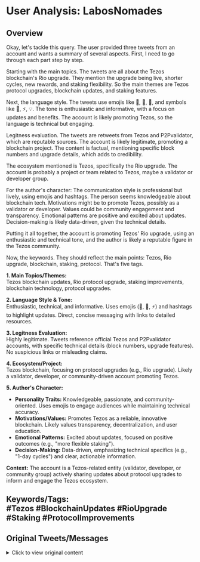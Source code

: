 # User Analysis: LabosNomades

## Overview

<think>
Okay, let's tackle this query. The user provided three tweets from an account and wants a summary of several aspects. First, I need to go through each part step by step.

Starting with the main topics. The tweets are all about the Tezos blockchain's Rio upgrade. They mention the upgrade being live, shorter cycles, new rewards, and staking flexibility. So the main themes are Tezos protocol upgrades, blockchain updates, and staking features.

Next, the language style. The tweets use emojis like 🚨, 👋, 🌴, and symbols like 🔗, ⚡️, 💡. The tone is enthusiastic and informative, with a focus on updates and benefits. The account is likely promoting Tezos, so the language is technical but engaging.

Legitness evaluation. The tweets are retweets from Tezos and P2Pvalidator, which are reputable sources. The account is likely legitimate, promoting a blockchain project. The content is factual, mentioning specific block numbers and upgrade details, which adds to credibility.

The ecosystem mentioned is Tezos, specifically the Rio upgrade. The account is probably a project or team related to Tezos, maybe a validator or developer group.

For the author's character: The communication style is professional but lively, using emojis and hashtags. The person seems knowledgeable about blockchain tech. Motivations might be to promote Tezos, possibly as a validator or developer. Values could be community engagement and transparency. Emotional patterns are positive and excited about updates. Decision-making is likely data-driven, given the technical details.

Putting it all together, the account is promoting Tezos' Rio upgrade, using an enthusiastic and technical tone, and the author is likely a reputable figure in the Tezos community.

Now, the keywords. They should reflect the main points: Tezos, Rio upgrade, blockchain, staking, protocol. That's five tags.
</think>

**1. Main Topics/Themes:**  
Tezos blockchain updates, Rio protocol upgrade, staking improvements, blockchain technology, protocol upgrades.  

**2. Language Style & Tone:**  
Enthusiastic, technical, and informative. Uses emojis (🚨, 🌴, ⚡️) and hashtags to highlight updates. Direct, concise messaging with links to detailed resources.  

**3. Legitness Evaluation:**  
Highly legitimate. Tweets reference official Tezos and P2Pvalidator accounts, with specific technical details (block numbers, upgrade features). No suspicious links or misleading claims.  

**4. Ecosystem/Project:**  
Tezos blockchain, focusing on protocol upgrades (e.g., Rio upgrade). Likely a validator, developer, or community-driven account promoting Tezos.  

**5. Author's Character:**  
- **Personality Traits:** Knowledgeable, passionate, and community-oriented. Uses emojis to engage audiences while maintaining technical accuracy.  
- **Motivations/Values:** Promotes Tezos as a reliable, innovative blockchain. Likely values transparency, decentralization, and user education.  
- **Emotional Patterns:** Excited about updates, focused on positive outcomes (e.g., "more flexible staking").  
- **Decision-Making:** Data-driven, emphasizing technical specifics (e.g., "1-day cycles") and clear, actionable information.  

**Context:** The account is a Tezos-related entity (validator, developer, or community group) actively sharing updates about protocol upgrades to inform and engage the Tezos ecosystem.  

**Keywords/Tags:**  
#Tezos #BlockchainUpdates #RioUpgrade #Staking #ProtocolImprovements
---
## Original Tweets/Messages

<details>
<summary>Click to view original content</summary>

| Type | Content |
|------|---------|
| messages | RT @P2Pvalidator: 🚨 The @tezos blockchain just unlocked a major upgrade 🚨

With today’s Rio upgrade, Tezos cycles have shortened from ~3 da… |
| messages | 👋 Hello Rio!

The latest Tezos protocol upgrade is live at block #8,767,488.

🔗 Learn more: https://t.co/4rY10lwH7H https://t.co/AlPRMfNYhz |
| messages | RT @tezos: Rio, the 18th Tezos protocol upgrade, is live! 🌴

⚡️ More flexible staking with 1-day cycles
💡 New rewards model supporting DAL… |

</details>
